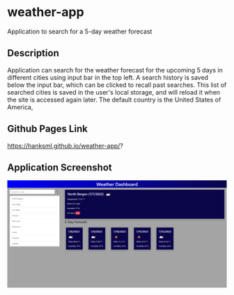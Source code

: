 # weather-app
Application to search for a 5-day weather forecast

## Description
Application can search for the weather forecast for the upcoming 5 days in different cities using input bar in the top left. A search history is saved below the input bar, which can be clicked to recall past searches. This list of searched cities is saved in the user's local storage, and will reload it when the site is accessed again later.
The default country is the United States of America,

## Github Pages Link
https://hanksml.github.io/weather-app/?
## Application Screenshot
![screenshot](https://raw.githubusercontent.com/HankSml/weather-app/main/assets/app_screenshot.png)
